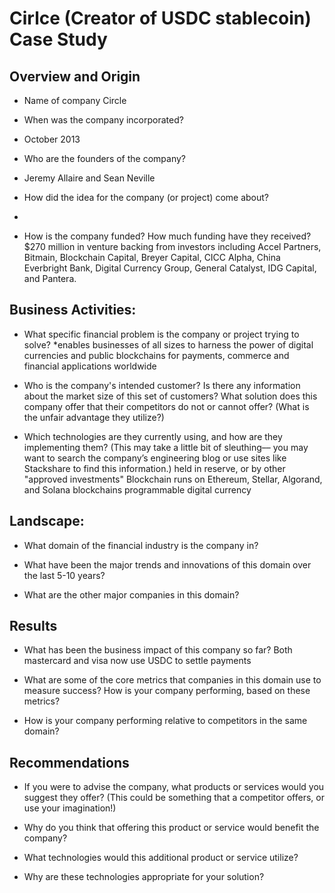 # Cirlce (Creator of USDC stablecoin) Case Study

## Overview and Origin

* Name of company
Circle

* When was the company incorporated?
* October 2013

* Who are the founders of the company?
* Jeremy Allaire and Sean Neville

* How did the idea for the company (or project) come about?
* 

* How is the company funded? How much funding have they received?
$270 million in venture backing from investors including Accel Partners, Bitmain, Blockchain Capital, Breyer Capital, CICC Alpha, China Everbright Bank, Digital Currency Group, General Catalyst, IDG Capital, and Pantera.

## Business Activities:

* What specific financial problem is the company or project trying to solve?
*enables businesses of all sizes to harness the power of digital currencies and public blockchains for payments, commerce and financial applications worldwide

* Who is the company's intended customer?  Is there any information about the market size of this set of customers?
What solution does this company offer that their competitors do not or cannot offer? (What is the unfair advantage they utilize?)

* Which technologies are they currently using, and how are they implementing them? (This may take a little bit of sleuthing–– you may want to search the company’s engineering blog or use sites like Stackshare to find this information.)
held in reserve, or by other "approved investments"
Blockchain
runs on  Ethereum, Stellar, Algorand, and Solana blockchains
programmable digital currency


## Landscape:

* What domain of the financial industry is the company in?

* What have been the major trends and innovations of this domain over the last 5-10 years?

* What are the other major companies in this domain?


## Results

* What has been the business impact of this company so far?
Both mastercard and visa now use USDC to settle payments

* What are some of the core metrics that companies in this domain use to measure success? How is your company performing, based on these metrics?

* How is your company performing relative to competitors in the same domain?


## Recommendations

* If you were to advise the company, what products or services would you suggest they offer? (This could be something that a competitor offers, or use your imagination!)

* Why do you think that offering this product or service would benefit the company?

* What technologies would this additional product or service utilize?

* Why are these technologies appropriate for your solution?

